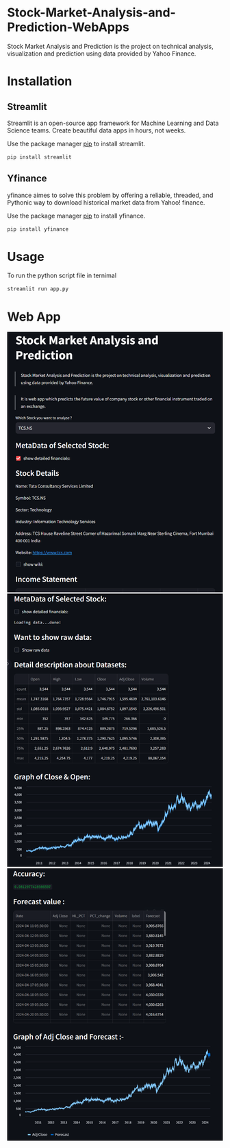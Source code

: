 # Stock-Market-Analysis-and-Prediction-WebApps

Stock Market Analysis and Prediction is the project on technical analysis, visualization and prediction using data provided by Yahoo Finance.

# Installation

## Streamlit

Streamlit is an open-source app framework for Machine Learning and Data Science teams. Create beautiful data apps in hours, not weeks.

Use the package manager [pip](https://pypi.org/project/streamlit/) to install streamlit.
```bash
pip install streamlit
```

## Yfinance

yfinance aimes to solve this problem by offering a reliable, threaded, and Pythonic way to download historical market data from Yahoo! finance.

Use the package manager [pip](https://pypi.org/project/yfinance/) to install yfinance.
```bash
pip install yfinance
```

# Usage

To run the python script file in ternimal 
```bash
streamlit run app.py
```

# Web App

![webapp1](img/webapp-1.png)
![webapp2](img/webapp-2.png)
![webapp2](img/webapp-3.png)
